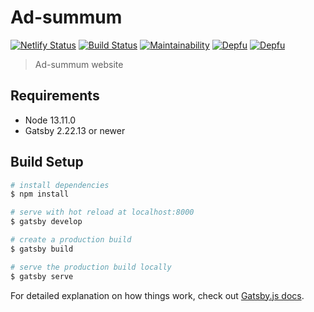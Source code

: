 # Ad-summum

[![Netlify Status](https://api.netlify.com/api/v1/badges/a9a3058f-59ae-4c37-ba9a-ef14e9d6044e/deploy-status)](https://app.netlify.com/sites/xenodochial-lamarr-dfa625/deploys)
[![Build Status](https://travis-ci.org/octangrp/ad-summum.svg?branch=master)](https://travis-ci.org/octangrp/ad-summum)
[![Maintainability](https://api.codeclimate.com/v1/badges/dbe1d554e3090323fdff/maintainability)](https://codeclimate.com/github/octangrp/ad-summum/maintainability)
[![Depfu](https://badges.depfu.com/badges/63536f661470499b15bb847fb36b5278/status.svg)](https://depfu.com)
[![Depfu](https://badges.depfu.com/badges/63536f661470499b15bb847fb36b5278/overview.svg)](https://depfu.com/github/octangrp/ad-summum?project_id=12127)

> Ad-summum website

## Requirements

- Node 13.11.0
- Gatsby 2.22.13 or newer

## Build Setup

```bash
# install dependencies
$ npm install

# serve with hot reload at localhost:8000
$ gatsby develop

# create a production build
$ gatsby build

# serve the production build locally
$ gatsby serve
```

For detailed explanation on how things work, check out [Gatsby.js docs](https://www.gatsbyjs.org/docs).
